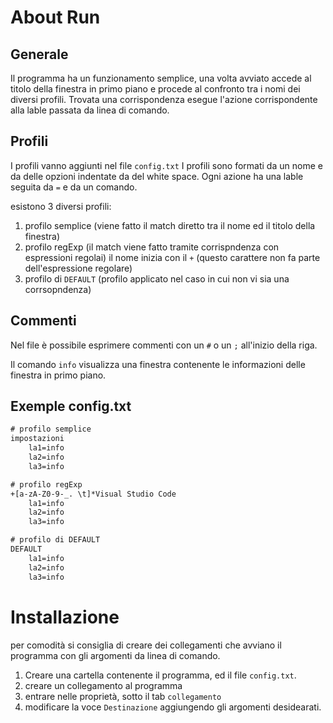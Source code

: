 About Run
==========

## Generale
Il programma ha un funzionamento semplice, una volta avviato accede al titolo della
finestra in primo piano e procede al confronto tra i nomi dei diversi profili.
Trovata una corrispondenza esegue l'azione corrispondente alla lable passata da linea di comando.

## Profili
I profili vanno aggiunti nel file <code>config.txt</code>
I profili sono formati da un nome e da delle opzioni indentate da del white space.
Ogni azione ha una lable seguita da <code>=</code> e da un comando.

esistono 3 diversi profili:

1. profilo semplice (viene fatto il match diretto tra il nome ed il titolo della finestra)
2. profilo regExp (il match viene fatto tramite corrispndenza con espressioni regolai)
   il nome inizia con il <code>+</code> (questo carattere non fa parte dell'espressione regolare)
3. profilo di <code>DEFAULT</code> (profilo applicato nel caso in cui non vi sia una corrsopndenza)

## Commenti
Nel file è possibile esprimere commenti con un <code>#</code> o un <code>;</code>
all'inizio della riga.

Il comando <code>info</code> visualizza una finestra contenente le informazioni delle finestra in primo piano.


## Exemple config.txt
```txt
# profilo semplice
impostazioni
    la1=info
    la2=info
    la3=info

# profilo regExp
+[a-zA-Z0-9-_. \t]*Visual Studio Code
    la1=info
    la2=info
    la3=info

# profilo di DEFAULT
DEFAULT
    la1=info
    la2=info
    la3=info
```

Installazione
==========
per comodità si consiglia di creare dei collegamenti che avviano il programma con gli argomenti da linea di comando.
1. Creare una cartella contenente il programma, ed il file <code>config.txt</code>.
2. creare un collegamento al programma
3. entrare nelle proprietà, sotto il tab <code>collegamento</code>
4. modificare la voce <code>Destinazione</code> aggiungendo gli argomenti desidearati.



